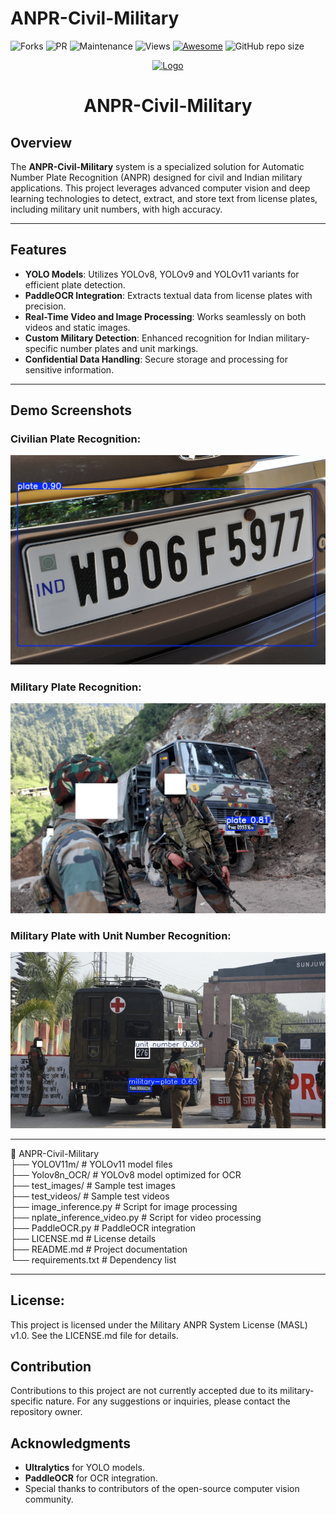 # ANPR-Civil-Military
![Forks](https://img.shields.io/github/forks/ADITYAVOFFICIAL/ANPR-Civil-Military.svg)
![PR](https://img.shields.io/github/issues-pr/ADITYAVOFFICIAL/ANPR-Civil-Military.svg)
![Maintenance](https://img.shields.io/badge/Maintained%3F-yes-green.svg)
![Views](https://views.whatilearened.today/views/github/ADITYAVOFFICIAL/ANPR-Civil-Military.svg)
[![Awesome](https://awesome.re/badge.svg)](https://awesome.re)
![GitHub repo size](https://img.shields.io/github/repo-size/ADITYAVOFFICIAL/ANPR-Civil-Military)

<p align="center">
  <a href="#">
    <img alt="Logo" height="150" width="300" src="https://images.livemint.com/img/2020/08/04/1600x900/20200722017L_1596550154426_1596550162189.jpg">
  </a>
</p>

<h1 align="center">ANPR-Civil-Military</h1>

## Overview  

The **ANPR-Civil-Military** system is a specialized solution for Automatic Number Plate Recognition (ANPR) designed for civil and Indian military applications. This project leverages advanced computer vision and deep learning technologies to detect, extract, and store text from license plates, including military unit numbers, with high accuracy.

---

## Features  

- **YOLO Models**: Utilizes YOLOv8, YOLOv9 and YOLOv11 variants for efficient plate detection.
- **PaddleOCR Integration**: Extracts textual data from license plates with precision.
- **Real-Time Video and Image Processing**: Works seamlessly on both videos and static images.
- **Custom Military Detection**: Enhanced recognition for Indian military-specific number plates and unit markings.
- **Confidential Data Handling**: Secure storage and processing for sensitive information.

---

## Demo Screenshots  

### Civilian Plate Recognition:  
![Civilian Plate](https://raw.githubusercontent.com/ADITYAVOFFICIAL/ANPR-Civil-Military/refs/heads/main/inference/Yolov8l-Civil.jpg)  

### Military Plate Recognition:  
![Military Plate](https://raw.githubusercontent.com/ADITYAVOFFICIAL/ANPR-Civil-Military/refs/heads/main/inference/Yolov8l-Military.png) 

### Military Plate with Unit Number Recognition:  
![Military Plate](https://raw.githubusercontent.com/ADITYAVOFFICIAL/ANPR-Civil-Military/refs/heads/main/inference/Yolov11m-Military-Unit.png)

---

📂 ANPR-Civil-Military  
├── YOLOV11m/                   # YOLOv11 model files  
├── Yolov8n_OCR/                # YOLOv8 model optimized for OCR  
├── test_images/                # Sample test images  
├── test_videos/                # Sample test videos  
├── image_inference.py          # Script for image processing  
├── nplate_inference_video.py   # Script for video processing  
├── PaddleOCR.py                # PaddleOCR integration  
├── LICENSE.md                  # License details  
├── README.md                   # Project documentation  
└── requirements.txt            # Dependency list  

---

## License:
This project is licensed under the Military ANPR System License (MASL) v1.0. See the LICENSE.md file for details.

## Contribution
Contributions to this project are not currently accepted due to its military-specific nature. For any suggestions or inquiries, please contact the repository owner.


## Acknowledgments
- **Ultralytics** for YOLO models.  
- **PaddleOCR** for OCR integration.  
- Special thanks to contributors of the open-source computer vision community.  
